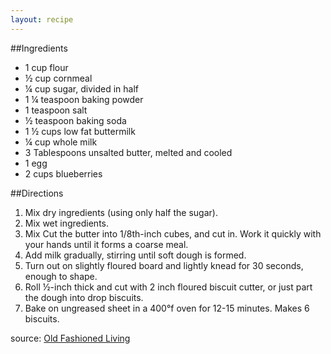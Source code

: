 ```yaml
---
layout: recipe
---
```


##Ingredients
- 1 cup flour
- &frac12; cup cornmeal
- &frac14; cup sugar, divided in half
- 1 &frac14; teaspoon baking powder
- 1 teaspoon salt
- &frac12; teaspoon baking soda
- 1 &frac12; cups low fat buttermilk
- &frac14; cup whole milk
- 3 Tablespoons unsalted butter, melted and cooled
- 1 egg
- 2 cups blueberries

##Directions
1. Mix dry ingredients (using only half the sugar).
2. Mix wet ingredients.
3. Mix
Cut the butter into 1/8th-inch cubes, and cut in.  Work it quickly with your hands until it forms a coarse meal.
3. Add milk gradually, stirring until soft dough is formed.
4. Turn out on slightly floured board and lightly knead for 30 seconds, enough to shape.
5. Roll &frac12;-inch thick and cut with 2 inch floured biscuit cutter, or just part the dough into drop biscuits.
6. Bake on ungreased sheet in a 400&deg;f oven for 12-15 minutes. Makes 6 biscuits.

source: [Old Fashioned Living](http://oldfashionedliving.com/biscuits.html">http://oldfashionedliving.com/biscuits.html)

	



